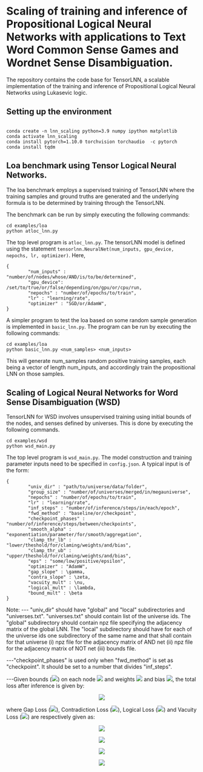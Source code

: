 # Scaling of training and inference of Propositional Logical Neural Networks with applications to Text Word Common Sense Games and Wordnet Sense Disambiguation. 

The repository contains the code base for TensorLNN, a scalable implementation of the training and inference of Propositional Logical Neural Networks using Lukasevic logic. 


## Setting up the environment 


```

conda create -n lnn_scaling python=3.9 numpy ipython matplotlib
conda activate lnn_scaling
conda install pytorch=1.10.0 torchvision torchaudio  -c pytorch
conda install tqdm

```
## Loa benchmark using Tensor Logical Neural Networks.

The loa benchmark employs a supervised training of TensorLNN where the training samples and ground truths are generated and the underlying formula is to be determined by training through the TensorLNN. 

The benchmark  can be run by simply executing the following commands:

```
cd examples/loa
python atloc_lnn.py

```

The top level program is `atloc_lnn.py`. The tensorLNN model is defined using the statement  `tensorlnn.NeuralNet(num_inputs, gpu_device, nepochs, lr, optimizer)`. Here,

```
{
        "num_inputs" : "number/of/nodes/whose/AND/is/to/be/determined",
        "gpu_device": /set/to/true/or/false/depending/on/gpu/or/cpu/run,
        "nepochs" : "number/of/epochs/to/train",
        "lr" : "learning/rate",
        "optimizer" : "SGD/or/AdamW",
}
```

A simpler program to test the loa based on some random sample generation is implemented in `basic_lnn.py`. The program can be run by executing the following commands:

```
cd examples/loa
python basic_lnn.py <num_samples> <num_inputs>

```

This will generate num_samples random positive training samples, each being a vector of length num_inputs, and accordingly train the propositional LNN on those samples.


## Scaling of Logical Neural Networks for Word Sense Disambiguation (WSD)

TensorLNN for WSD involves unsupervised training using initial bounds of the nodes, and senses defined by universes.
This is done by executing the following commands.


```
cd examples/wsd
python wsd_main.py
```

The top level program is `wsd_main.py`. The model construction and training parameter inputs need to be specified in `config.json`. A typical input is of the form:

```
{
        "univ_dir" : "path/to/universe/data/folder",
        "group_size" : "number/of/universes/merged/in/megauniverse",
        "nepochs" : "number/of/epochs/to/train",
        "lr" : "learning/rate",
        "inf_steps" : "number/of/inference/steps/in/each/epoch",
        "fwd_method" : "baseline/or/checkpoint",
        "checkpoint_phases" : "number/of/inference/steps/between/checkpoints",
        "smooth_alpha" : "exponentiation/parameter/for/smooth/aggregation",
        "clamp_thr_lb" : "lower/theshold/for/claming/weights/and/bias",
        "clamp_thr_ub" : "upper/theshold/for/claming/weights/and/bias",
        "eps" : "some/low/positive/epsilon",
        "optimizer" : "AdamW",
        "gap_slope" : \gamma,
        "contra_slope" : \zeta,
        "vacuity_mult" : \nu,
        "logical_mult" : \lambda,
        "bound_mult" : \beta
}
```
Note: 
--- "univ_dir" should have "global" and "local" subdirectories and "universes.txt". "universes.txt" should contain list of the universe ids. The "global" subdirectory should contain npz file specifying the adjacency matrix of the global LNN. The "local" subdirectory should have for each of the universe ids one subdirectory of the same name and that shall contain for that universe (i) npz file for the adjacency matrix of AND net (ii) npz file for the adjacency matrix of NOT net (iii) bounds file.  

---"checkpoint_phases" is used only when "fwd_method" is set as "checkpoint". It should be set to a number that divides "inf_steps".

---Given bounds (<img src="https://render.githubusercontent.com/render/math?math=L,U">) on each node <img src="https://render.githubusercontent.com/render/math?math=v"> and weights <img src="https://render.githubusercontent.com/render/math?math=w"> and bias <img src="https://render.githubusercontent.com/render/math?math=b">,  the total loss after inference is given by: 

<p align="center">
<img src="https://render.githubusercontent.com/render/math?math=Loss =  \beta \cdot ( \gamma^2 \cdot GL %2B \zeta^2  \cdot CL)  %2B \lambda \cdot LL %2B \nu \cdot VL ">
</p>



where Gap Loss (<img src="https://render.githubusercontent.com/render/math?math=GL">),  Contradiction Loss (<img src="https://render.githubusercontent.com/render/math?math=CL">), Logical Loss (<img src="https://render.githubusercontent.com/render/math?math=LL">) and Vacuity Loss (<img src="https://render.githubusercontent.com/render/math?math=VL">) are respectively given as:

<p align="center">
<img src="https://render.githubusercontent.com/render/math?math=CL = \sum_{v} [ relu(L(v)-U(v)) ]^2 ">
</p>

<p align="center">
<img src="https://render.githubusercontent.com/render/math?math=GL = \sum_{v} [ relu(U(v)-L(v)) ]^2 ">
</p>

<p align="center">
<img src="https://render.githubusercontent.com/render/math?math=LL = \sum_{v} \left [(\sum_{u\in in(v)}{relu(b(v)-w(u,v)})/|in(v)|\right] ">
</p>

<p align="center">
<img src="https://render.githubusercontent.com/render/math?math=VL = \sum_{v} \left [1-b(v)\right]^2 ">
</p>


